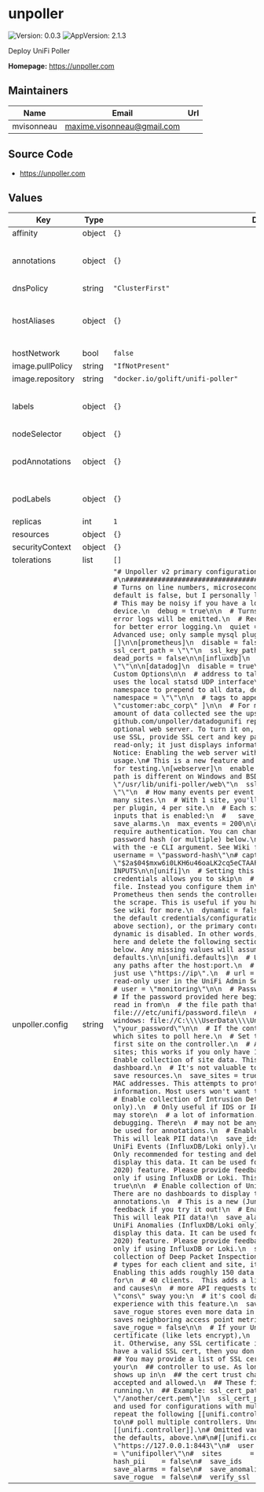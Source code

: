 # unpoller

![Version: 0.0.3](https://img.shields.io/badge/Version-0.0.3-informational?style=flat-square) ![AppVersion: 2.1.3](https://img.shields.io/badge/AppVersion-2.1.3-informational?style=flat-square)

Deploy UniFi Poller

**Homepage:** <https://unpoller.com>

## Maintainers

| Name | Email | Url |
| ---- | ------ | --- |
| mvisonneau | <maxime.visonneau@gmail.com> |  |

## Source Code

* <https://unpoller.com>

## Values

| Key | Type | Default | Description |
|-----|------|---------|-------------|
| affinity | object | `{}` |  |
| annotations | object | `{}` | Additional annotations to add to all resources  |
| dnsPolicy | string | `"ClusterFirst"` |  |
| hostAliases | object | `{}` | allows you to configure custom host aliases |
| hostNetwork | bool | `false` |  |
| image.pullPolicy | string | `"IfNotPresent"` |  |
| image.repository | string | `"docker.io/golift/unifi-poller"` |  |
| labels | object | `{}` | Additional labels to add to all resources  |
| nodeSelector | object | `{}` |  |
| podAnnotations | object | `{}` | Additional annotations for the pods |
| podLabels | object | `{}` | Additional labels for the pods |
| replicas | int | `1` |  |
| resources | object | `{}` |  |
| securityContext | object | `{}` |  |
| tolerations | list | `[]` |  |
| unpoller.config | string | `"# Unpoller v2 primary configuration file. TOML FORMAT #\n###########################################################\n\n[poller]\n  # Turns on line numbers, microsecond logging, and a per-device log.\n  # The default is false, but I personally leave this on at home (four devices).\n  # This may be noisy if you have a lot of devices. It adds one line per device.\n  debug = true\n\n  # Turns off per-interval logs. Only startup and error logs will be emitted.\n  # Recommend enabling debug with this setting for better error logging.\n  quiet = false\n\n  # Load dynamic plugins. Advanced use; only sample mysql plugin provided by default.\n  plugins = []\n\n[prometheus]\n  disable = false\n  http_listen = \"0.0.0.0:9130\"\n  ssl_cert_path = \"\"\n  ssl_key_path  = \"\"\n  report_errors = false\n  dead_ports = false\n\n[influxdb]\n  disable = true\n\n[loki]\n  url = \"\"\n\n[datadog]\n  disable = true\n  interval = \"20s\"\n\n  # Datadog Custom Options\n\n  # address to talk to the datadog agent, by default this uses the local statsd UDP interface\n  # address = \"localhost:8125\"\n\n  # namespace to prepend to all data, default is no additional prefix.\n  # namespace = \"\"\n\n  # tags to append to all data\n  # tags = [ \"customer:abc_corp\" ]\n\n  # For more advanced options for very large amount of data collected see the upstream\n  # github.com/unpoller/datadogunifi repository README.\n\n\n# Unpoller has an optional web server. To turn it on, set enable to true. If you\n# wish to use SSL, provide SSL cert and key paths. This interface is currently\n# read-only; it just displays information, like logs, devices and clients.\n# Notice: Enabling the web server with many sites will increase memory usage.\n# This is a new feature and lacks a UI, enabling only recommended for testing.\n[webserver]\n  enable = true\n  port   = 37288\n  # The HTML path is different on Windows and BSD/macOS.\n  html_path     = \"/usr/lib/unifi-poller/web\"\n  ssl_cert_path = \"\"\n  ssl_key_path  = \"\"\n  # How many events per event group to hold. 200-2000. Use fewer with many sites.\n  # With 1 site, you'll have a max total of 9 event groups; 1 per plugin, 4 per site.\n  # Each site adds 1 event group for each of these inputs that is enabled:\n  #   save_ids, save_events, save_anomalies, save_alarms.\n  max_events = 200\n\n# By default the web interface does not require authentication. You can change\n# that by adding a username and password hash (or multiple) below.\n# To create a hash, run unifi-poller with the -e CLI argument. See Wiki for more!\n[webserver.accounts]\n# username = \"password-hash\"\n# captain = \"$2a$04$mxw6i0LKH6u46oaLK2cq5eCTAAFkfNiRpzNbz.EyvJZZWNa2FzIlS\"\n\n#### INPUTS\n\n[unifi]\n  # Setting this to true and providing default credentials allows you to skip\n  # configuring controllers in this config file. Instead you configure them in\n  # your prometheus.yml config. Prometheus then sends the controller URL to\n  # Unpoller when it performs the scrape. This is useful if you have many,\n  # or changing controllers. See wiki for more.\n  dynamic = false\n\n# The following section contains the default credentials/configuration for any\n# dynamic controller (see above section), or the primary controller if you do not\n# provide one and dynamic is disabled. In other words, you can just add your\n# controller here and delete the following section. The internal defaults are\n# shown below. Any missing values will assume these displayed defaults.\n\n[unifi.defaults]\n  # URL for the UniFi Controller. Do not add any paths after the host:port.\n  # Do not use port 8443 if you have a UDM; just use \"https://ip\".\n  # url = \"https://10.10.10.10\"\n\n  # Make a read-only user in the UniFi Admin Settings, allow it access to all sites.\n  # user = \"monitoring\"\n\n  # Password for UniFi controller user (above).\n  # If the password provided here begins with file:// then the password is read in from\n  # the file path that follows the file:// prefix. ex: file:///etc/unifi/password.file\n  # ex: file:///etc/unifi/passwd.file, windows: file://C:\\\\UserData\\\\Unifi\\\\Passwd.txt\n  # pass = \"your_password\"\n\n  # If the controller has more than one site, specify which sites to poll here.\n  # Set this to [\"default\"] to poll only the first site on the controller.\n  # A setting of [\"all\"] will poll all sites; this works if you only have 1 site too.\n  sites = [\"all\"]\n\n  # Enable collection of site data. This data powers the Network Sites dashboard.\n  # It's not valuable to everyone and setting this to false will save resources.\n  save_sites = true\n\n  # Hash, with md5, client names and MAC addresses. This attempts to protect\n  # personally identifiable information. Most users won't want to enable this.\n  hash_pii = false\n\n  # Enable collection of Intrusion Detection System Data (InfluxDB/Loki only).\n  # Only useful if IDS or IPS are enabled on one of the sites. This may store\n  # a lot of information. Only recommended for testing and debugging. There\n  # may not be any dashboards to display this data. It can be used for annotations.\n  # Enable this only if using InfluxDB or Loki. This will leak PII data!\n  save_ids = true\n\n  # Enable collection of UniFi Events (InfluxDB/Loki only).\n  # This may store a lot of information. Only recommended for testing and debugging.\n  # There are no dashboards to display this data. It can be used for annotations.\n  # This is a new (June, 2020) feature. Please provide feedback if you try it out!\n  # Enable this only if using InfluxDB or Loki. This will leak PII data!\n  save_events = true\n\n  # Enable collection of UniFi Alarms (InfluxDB/Loki only).\n  # There are no dashboards to display this data. It can be used for annotations.\n  # This is a new (June, 2020) feature. Please provide feedback if you try it out!\n  # Enable this only if using InfluxDB or Loki. This will leak PII data!\n  save_alarms = true\n\n  # Enable collection of UniFi Anomalies (InfluxDB/Loki only).\n  # There are no dashboards to display this data. It can be used for annotations.\n  # This is a new (June, 2020) feature. Please provide feedback if you try it out!\n  # Enable this only if using InfluxDB or Loki.\n  save_anomalies = true\n\n  # Enable collection of Deep Packet Inspection data. This data breaks down traffic\n  # types for each client and site, it powers a dedicated DPI dashboard.\n  # Enabling this adds roughly 150 data points per client.  That's 6000 metrics for\n  # 40 clients.  This adds a little bit of poller run time per interval and causes\n  # more API requests to your controller(s). Don't let these \"cons\" sway you:\n  # it's cool data. Please provide feedback on your experience with this feature.\n  save_dpi = false\n\n  ## Enabling save_rogue stores even more data in your time series databases.\n  ## This saves neighboring access point metrics in a dedicated table or namespace.\n  save_rogue = false\n\n  # If your UniFi controller has a valid SSL certificate (like lets encrypt),\n  # you can enable this option to validate it. Otherwise, any SSL certificate is\n  # valid. If you don't know if you have a valid SSL cert, then you don't have one.\n  verify_ssl = false\n\n  ## You may provide a list of SSL cert files (PEM format) that you expect your\n  ## controller to use. As long as one of the certs you provide here shows up in\n  ## the cert trust chain the controller presents it will be accepted and allowed.\n  ## These files may be re-read while poller is running.\n  ## Example: ssl_cert_paths = [\"/path/to/cert.pem\", \"/another/cert.pem\"]\n  ssl_cert_paths = []\n\n# The following is optional and used for configurations with multiple UniFi controllers.\n\n# You may repeat the following [[unifi.controller]] section as many times as needed to\n# poll multiple controllers. Uncomment the entire section including [[unifi.controller]].\n# Omitted variables will have their values taken from the defaults, above.\n#\n#[[unifi.controller]]\n#  url         = \"https://127.0.0.1:8443\"\n#  user        = \"unifipoller\"\n#  pass        = \"unifipoller\"\n#  sites       = [\"all\"]\n#  save_sites  = true\n#  hash_pii    = false\n#  save_ids    = false\n#  save_events = false\n#  save_alarms = false\n#  save_anomalies = false\n#  save_dpi    = false\n#  save_rogue  = false\n#  verify_ssl  = false\n#  ssl_cert_paths = []\n"` |  |

